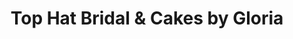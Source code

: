 ---
title: "Top Hat Bridal & Cakes by Gloria"
url: /morganton/top-hat-bridal-and-cakes-by-gloria/
shop: bakery
---